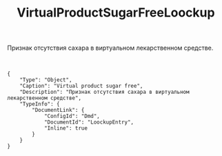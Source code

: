 ﻿---
layout: default
title: VirtualProductSugarFreeLoockup
position: 9
categories: 
tags: 
---

Признак отсутствия сахара в виртуальном лекарственном средстве.

 

```
{
	"Type": "Object",
	"Caption": "Virtual product sugar free",
	"Description": "Признак отсутствия сахара в виртуальном лекарственном средстве",
	"TypeInfo": {
		"DocumentLink": {
			"ConfigId": "Dmd",
			"DocumentId": "LoockupEntry",
			"Inline": true
		}
	}
}
```

 

 

